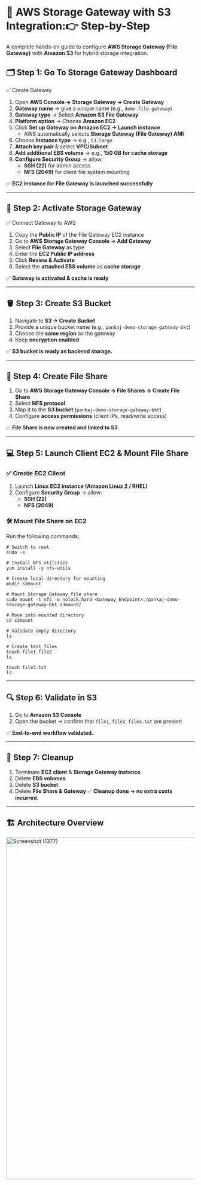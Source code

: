 # 🚀 AWS Storage Gateway with S3 Integration:👉 Step-by-Step 

A complete hands-on guide to configure **AWS Storage Gateway (File Gateway)** with **Amazon S3** for hybrid storage integration.  


## 🗂️ Step 1: Go To Storage Gateway Dashboard  
✅ Create Gateway  

1. Open **AWS Console → Storage Gateway → Create Gateway**  
2. **Gateway name** → give a unique name (e.g., `demo-file-gateway`)  
3. **Gateway type** → Select **Amazon S3 File Gateway**  
4. **Platform option** → Choose **Amazon EC2**  
5. Click **Set up Gateway on Amazon EC2 → Launch instance**  
   - AWS automatically selects **Storage Gateway (File Gateway) AMI**  
6. Choose **Instance type** → e.g., `t3.large`  
7. **Attach key pair** & select **VPC/Subnet**  
8. **Add additional EBS volume** → e.g., **150 GB for cache storage**  
9. **Configure Security Group** → allow:  
   - **SSH (22)** for admin access  
   - **NFS (2049)** for client file system mounting  

✅ **EC2 instance for File Gateway is launched successfully**  

---

## 🔑 Step 2: Activate Storage Gateway  
✅ Connect Gateway to AWS  

1. Copy the **Public IP** of the File Gateway EC2 instance  
2. Go to **AWS Storage Gateway Console → Add Gateway**  
3. Select **File Gateway** as type  
4. Enter the **EC2 Public IP address**  
5. Click **Review & Activate**  
6. Select the **attached EBS volume** as **cache storage**  

✅ **Gateway is activated & cache is ready** 

---

## 🪣 Step 3: Create S3 Bucket  

1. Navigate to **S3 → Create Bucket**  
2. Provide a unique bucket name (e.g., `pankaj-demo-storage-gateway-bkt`)  
3. Choose the **same region** as the gateway  
4. Keep **encryption enabled**  

✅ **S3 bucket is ready as backend storage.**  

---

## 📂 Step 4: Create File Share  

1. Go to **AWS Storage Gateway Console → File Shares → Create File Share**  
2. Select **NFS protocol**  
3. Map it to the **S3 bucket** (`pankaj-demo-storage-gateway-bkt`)  
4. Configure **access permissions** (client IPs, read/write access)  

✅ **File Share is now created and linked to S3.**  

---

## 💻 Step 5: Launch Client EC2 & Mount File Share  

### ✅ Create EC2 Client  
1. Launch **Linux EC2 instance (Amazon Linux 2 / RHEL)**  
2. Configure **Security Group** → allow:  
   - **SSH (22)**  
   - **NFS (2049)**  

### 🛠️ Mount File Share on EC2  

Run the following commands:  

```
# Switch to root
sudo -s

# Install NFS utilities
yum install -y nfs-utils

# Create local directory for mounting
mkdir s3mount

# Mount Storage Gateway file share
sudo mount -t nfs -o nolock,hard <Gateway_Endpoint>:/pankaj-demo-storage-gateway-bkt s3mount/

# Move into mounted directory
cd s3mount

# Validate empty directory
ls

# Create test files
touch file1 file2
ls

touch file3.txt
ls
```
---
 ## 🔍 Step 6: Validate in S3  

1. Go to **Amazon S3 Console**  
2. Open the bucket → confirm that `file1`, `file2`, `file3.txt` are present  

✅ **End-to-end workflow validated.**  

---

## 🧹 Step 7: Cleanup  

1. Terminate **EC2 client** & **Storage Gateway instance**  
2. Delete **EBS volumes**  
3. Delete **S3 bucket**  
4. Delete **File Share & Gateway**
✅ **Cleanup done → no extra costs incurred.**  
---

## 🏗 Architecture Overview

  <img width="1429" height="915" alt="Screenshot (1377)" src="https://github.com/user-attachments/assets/ffaf62f7-b92a-47fa-8a0d-a6c2315853b2" />
